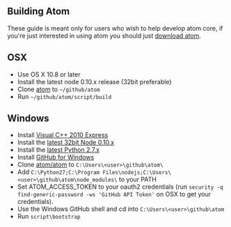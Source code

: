 ## Building Atom

These guide is meant only for users who wish to help develop atom core,
if you're just interested in using atom you should just [download
atom][download].

## OSX

* Use OS X 10.8 or later
* Install the latest node 0.10.x release (32bit preferable)
* Clone [atom][atom-git] to `~/github/atom`
* Run `~/github/atom/script/build`

## Windows

* Install [Visual C++ 2010 Express][win-vs2010]
* Install the [latest 32bit Node 0.10.x][win-node]
* Install the [latest Python 2.7.x][win-python]
* Install [GitHub for Windows][win-github]
* Clone [atom/atom][atom-git] to `C:\Users\<user>\github\atom\`
* Add `C:\Python27;C:\Program Files\nodejs;C:\Users\<user>\github\atom\node_modules\`
  to your PATH
* Set ATOM_ACCESS_TOKEN to your oauth2 credentials (run `security -q
  find-generic-password -ws 'GitHub API Token'` on OSX to get your
  credentials).
* Use the Windows GitHub shell and cd into `C:\Users\<user>\github\atom`
* Run `script\bootstrap`

[download]: https://github.com/atom/atom/releases/latest
[win-node]: http://nodejs.org/download/
[win-python]: http://www.python.org/download/
[win-github]: http://windows.github.com/
[win-vs2010]: http://www.microsoft.com/visualstudio/eng/products/visual-studio-2010-express
[atom-git]: https://github.com/atom/atom/
